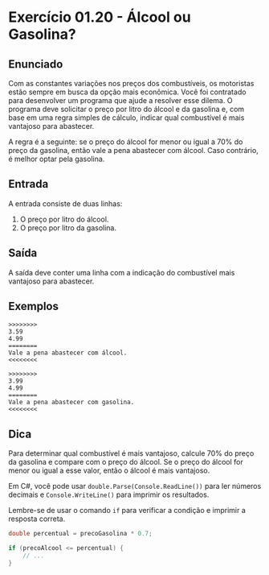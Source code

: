 # Exercício 01.20 - Álcool ou Gasolina?

## Enunciado

Com as constantes variações nos preços dos combustíveis, os motoristas estão sempre em busca da opção mais econômica. Você foi contratado para desenvolver um programa que ajude a resolver esse dilema. O programa deve solicitar o preço por litro do álcool e da gasolina e, com base em uma regra simples de cálculo, indicar qual combustível é mais vantajoso para abastecer.

A regra é a seguinte: se o preço do álcool for menor ou igual a 70% do preço da gasolina, então vale a pena abastecer com álcool. Caso contrário, é melhor optar pela gasolina.

## Entrada

A entrada consiste de duas linhas:

1. O preço por litro do álcool.
2. O preço por litro da gasolina.

## Saída

A saída deve conter uma linha com a indicação do combustível mais vantajoso para abastecer.

## Exemplos

```plaintext
>>>>>>>>
3.59
4.99
========
Vale a pena abastecer com álcool.
<<<<<<<<

>>>>>>>>
3.99
4.99
========
Vale a pena abastecer com gasolina.
<<<<<<<<
```

## Dica

Para determinar qual combustível é mais vantajoso, calcule 70% do preço da gasolina e compare com o preço do álcool. Se o preço do álcool for menor ou igual a esse valor, então o álcool é mais vantajoso.

Em C#, você pode usar `double.Parse(Console.ReadLine())` para ler números decimais e `Console.WriteLine()` para imprimir os resultados.

Lembre-se de usar o comando `if` para verificar a condição e imprimir a resposta correta.

```csharp
double percentual = precoGasolina * 0.7;

if (precoAlcool <= percentual) {
    // ...
}
```
